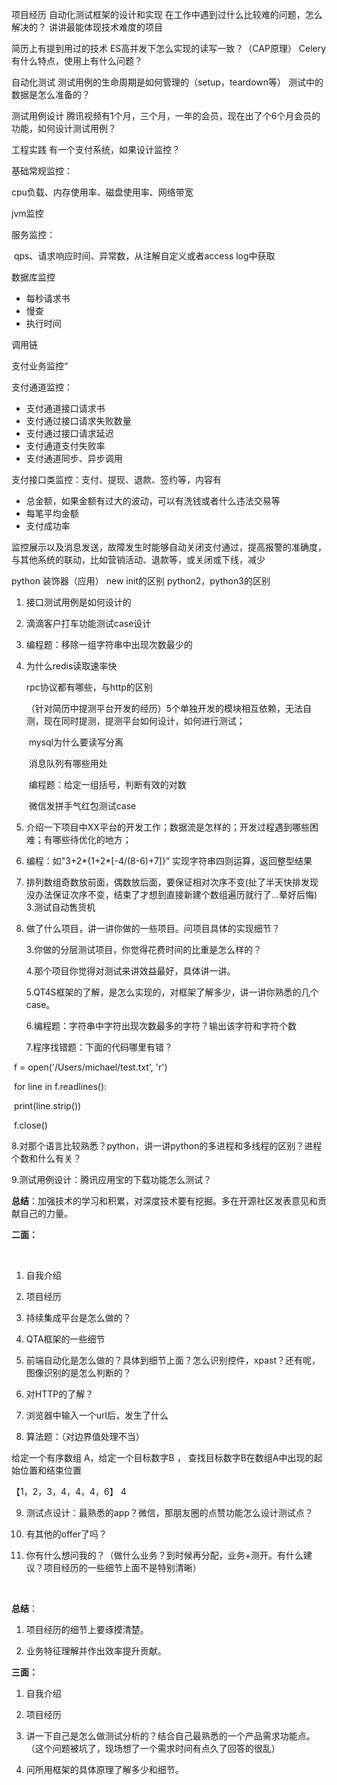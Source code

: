 



项目经历
 自动化测试框架的设计和实现
 在工作中遇到过什么比较难的问题，怎么解决的？
 讲讲最能体现技术难度的项目

 简历上有提到用过的技术
 ES高并发下怎么实现的读写一致？（CAP原理）
 Celery有什么特点，使用上有什么问题？

 自动化测试
 测试用例的生命周期是如何管理的（setup，teardown等）
 测试中的数据是怎么准备的？

 测试用例设计
 腾讯视频有1个月，三个月，一年的会员，现在出了个6个月会员的功能，如何设计测试用例？

 工程实践
 有一个支付系统，如果设计监控？

基础常规监控：

cpu负载、内存使用率、磁盘使用率、网络带宽

jvm监控

服务监控：

​	qps、请求响应时间、异常数，从注解自定义或者access log中获取

数据库监控

- 每秒请求书
- 慢查
- 执行时间

调用链

支付业务监控“

支付通道监控：

- 支付通道接口请求书
- 支付通过接口请求失败数量
- 支付通过接口请求延迟
- 支付通道支付失败率
- 支付通道同步、异步调用

支付接口类监控：支付、提现、退款、签约等，内容有

- 总金额，如果金额有过大的波动，可以有洗钱或者什么违法交易等
- 每笔平均金额
- 支付成功率

监控展示以及消息发送，故障发生时能够自动关闭支付通过，提高报警的准确度，与其他系统的联动，比如营销活动、退款等，或关闭或下线，减少







 python
 装饰器（应用）
 new init的区别
 python2，python3的区别



1. 接口测试用例是如何设计的

2. 滴滴客户打车功能测试case设计

3. 编程题：移除一组字符串中出现次数最少的

4. 为什么redis读取速率快

   

   rpc协议都有哪些，与http的区别      

   ​    （针对简历中提测平台开发的经历）5个单独开发的模块相互依赖，无法自测，现在同时提测，提测平台如何设计，如何进行测试；      

   ​    mysql为什么要读写分离      

   ​    消息队列有哪些用处      

   ​    编程题：给定一组括号，判断有效的对数      

   ​    微信发拼手气红包测试case

5. 介绍一下项目中XX平台的开发工作；数据流是怎样的；开发过程遇到哪些困难；有哪些待优化的地方；

6. 编程：如"3+2*{1+2*[-4/(8-6)+7]}” 实现字符串四则运算，返回整型结果

7. 排列数组奇数放前面，偶数放后面，要保证相对次序不变(扯了半天快排发现没办法保证次序不变，结束了才想到直接新建个数组遍历就行了...晕好后悔)
   3.测试自动售货机

8. 做了什么项目，讲一讲你做的一些项目。问项目具体的实现细节？   

   3.你做的分层测试项目，你觉得花费时间的比重是怎么样的？   

   4.那个项目你觉得对测试来讲效益最好，具体讲一讲。   

   5.QT4S框架的了解，是怎么实现的，对框架了解多少，讲一讲你熟悉的几个case。   

   6.编程题：字符串中字符出现次数最多的字符？输出该字符和字符个数   

   7.程序找错题：下面的代码哪里有错？   

​    f = open('/Users/michael/test.txt', 'r')    

​     for line in f.readlines():    

​     print(line.strip())    

​     f.close()    

   8.对那个语言比较熟悉？python，讲一讲python的多进程和多线程的区别？进程个数和什么有关？   

   9.测试用例设计：腾讯应用宝的下载功能怎么测试？         

   **总结**：加强技术的学习和积累，对深度技术要有挖掘。多在开源社区发表意见和贡献自己的力量。   



   **二面：**   

​      

   1. 自我介绍   

   2. 项目经历   

   3. 持续集成平台是怎么做的？   

   4. QTA框架的一些细节   

   5. 前端自动化是怎么做的？具体到细节上面？怎么识别控件，xpast？还有呢，图像识别的是怎么判断的？   

   6. 对HTTP的了解？   

   7. 浏览器中输入一个url后，发生了什么   

   8. 算法题：（对边界值处理不当）   

   给定一个有序数组 A，给定一个目标数字B ， 查找目标数字B在数组A中出现的起始位置和结束位置   

   【1，2，3，4，4，4，6】 4   

   9. 测试点设计：最熟悉的app？微信，那朋友圈的点赞功能怎么设计测试点？   

   10. 有其他的offer了吗？   

   11. 你有什么想问我的？（做什么业务？到时候再分配，业务+测开。有什么建议？项目经历的一些细节上面不是特别清晰）   

​       

   **总结**：   

   1. 项目经历的细节上要琢摸清楚。   

   2. 业务特征理解并作出效率提升贡献。   

   

   **三面：**   

   1. 自我介绍   

   2. 项目经历   

   3. 讲一下自己是怎么做测试分析的？结合自己最熟悉的一个产品需求功能点。（这个问题被坑了，现场想了一个需求时间有点久了回答的很乱）   

4. 问所用框架的具体原理了解多少和细节。

